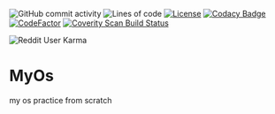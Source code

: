 ![GitHub commit activity](https://img.shields.io/github/commit-activity/m/rdwnsjjd/MyOs)
![Lines of code](https://img.shields.io/tokei/lines/github/rdwnsjjd/MyOs)
[![License](https://img.shields.io/github/license/rdwnsjjd/MyOs)](./LICENSE)
[![Codacy Badge](https://app.codacy.com/project/badge/Grade/f67e675c25604065b7d5e96daa892d98)](https://www.codacy.com/gh/rdwnsjjd/MyOs/dashboard?utm_source=github.com&amp;utm_medium=referral&amp;utm_content=rdwnsjjd/MyOs&amp;utm_campaign=Badge_Grade)
[![CodeFactor](https://www.codefactor.io/repository/github/rdwnsjjd/myos/badge/master)](https://www.codefactor.io/repository/github/rdwnsjjd/myos/overview/master)
<a href="https://scan.coverity.com/projects/rdwnsjjd-myos">
  <img alt="Coverity Scan Build Status"
       src="https://img.shields.io/coverity/scan/23601.svg"/>
</a>

![Reddit User Karma](https://img.shields.io/reddit/user-karma/combined/rdwnsjjd?style=social)

# MyOs
my os practice from scratch
